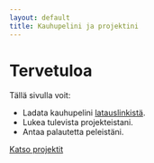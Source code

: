 ```yaml
---
layout: default
title: Kauhupelini ja projektini
---
```


# Tervetuloa

Tällä sivulla voit:
- Ladata kauhupelini [latauslinkistä](download.html).
- Lukea tulevista projekteistani.
- Antaa palautetta peleistäni.

[Katso projektit](projects.html)
